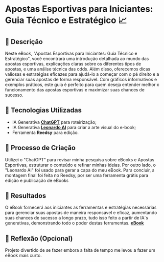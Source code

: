 
# Apostas Esportivas para Iniciantes: Guia Técnico e Estratégico 📈

## 📒 Descrição
Neste eBook, "Apostas Esportivas para Iniciantes: Guia Técnico e Estratégico", você encontrará uma introdução detalhada ao mundo das apostas esportivas, explicações claras sobre os diferentes tipos de apostas, e uma análise técnica das odds. Além disso, oferecemos dicas valiosas e estratégias eficazes para ajudá-lo a começar com o pé direito e a gerenciar suas apostas de forma responsável. Com gráficos informativos e exemplos práticos, este guia é perfeito para quem deseja entender melhor o funcionamento das apostas esportivas e maximizar suas chances de sucesso.

## 🤖 Tecnologias Utilizadas
- IA Generativa **[ChatGPT](https://chat.openai.com)** para roteirização;
- IA Generativa **[Leonardo AI](https://leonardo.ai)** para criar a arte visual do e-book;
- Ferramenta **Reedsy** para edição.
## 🧐 Processo de Criação
Utilizei o "ChatGPT" para revisar minha pesquisa sobre eBooks e Apostas Esportivas, estruturar o conteúdo e refinar minhas ideias. Por outro lado, o "Leonardo AI" foi usado para gerar a capa do meu eBook. Para concluir, a montagem final foi feita no Reedsy, por ser uma ferramenta grátis para edição e publicação de eBooks
## 🚀 Resultados
O eBook fornecerá aos iniciantes as ferramentas e estratégias necessárias para gerenciar suas apostas de maneira responsável e eficaz, aumentando suas chances de sucesso a longo prazo, tudo isso feito a partir de IA`s generativas, demonstrando todo o poder destas ferramentas. 
**[eBook](https://drive.google.com/file/d/1saZMiGY57WyySs186kaHBGsPR5FrCy9w/view?usp=sharing)**

## 💭 Reflexão (Opcional)
Projeto divertido de se fazer embora a falta de tempo me levou a fazer um eBook mais curto.

